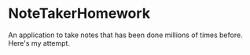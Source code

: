 # NoteTakerHomework
An application to take notes that has been done millions of times before. Here's my attempt.
